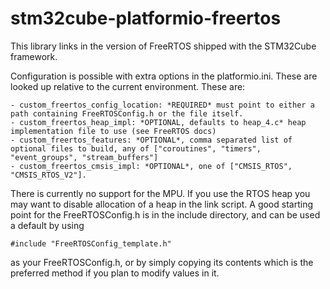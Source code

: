 # stm32cube-platformio-freertos
This library links in the version of FreeRTOS shipped with the STM32Cube framework.

Configuration is possible with extra options in the platformio.ini. These are looked up relative to the current environment.
These are:

    - custom_freertos_config_location: *REQUIRED* must point to either a path containing FreeRTOSConfig.h or the file itself.
    - custom_freertos_heap_impl: *OPTIONAL, defaults to heap_4.c* heap implementation file to use (see FreeRTOS docs)
    - custom_freertos_features: *OPTIONAL*, comma separated list of optional files to build, any of ["coroutines", "timers", "event_groups", "stream_buffers"]
    - custom_freertos_cmsis_impl: *OPTIONAL*, one of ["CMSIS_RTOS", "CMSIS_RTOS_V2"].

There is currently no support for the MPU.
If you use the RTOS heap you may want to disable allocation of a heap in the link script.
A good starting point for the FreeRTOSConfig.h is in the include directory, and can be used a default by using

```
#include "FreeRTOSConfig_template.h"
```

as your FreeRTOSConfig.h, or by simply copying its contents which is the preferred method if you plan to modify values in it.
